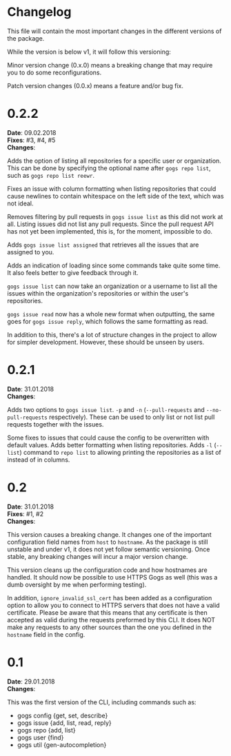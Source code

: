 # Changelog

This file will contain the most important changes in the different versions of the package.

While the version is below v1, it will follow this versioning:

Minor version change (0.x.0) means a breaking change that may require you to do some reconfigurations.

Patch version changes (0.0.x) means a feature and/or bug fix.

# 0.2.2

**Date**: 09.02.2018<br>
**Fixes**: #3, #4, #5<br>
**Changes**:

Adds the option of listing all repositories for a specific user or organization. This can be done by specifying the optional name after `gogs repo list`, such as `gogs repo list reewr`.

Fixes an issue with column formatting when listing repositories that could cause newlines to contain whitespace on the left side of the text, which was not ideal.

Removes filtering by pull requests in `gogs issue list` as this did not work at all. Listing issues did not list any pull requests. Since the pull request API has not yet been implemented, this is, for the moment, impossible to do.

Adds `gogs issue list assigned` that retrieves all the issues that are assigned to you.

Adds an indication of loading since some commands take quite some time. It also feels better to give feedback through it.

`gogs issue list` can now take an organization or a username to list all the issues within the organization's repositories or within the user's repositories.

`gogs issue read` now has a whole new format when outputting, the same goes for `gogs issue reply`, which follows the same formatting as read.

In addition to this, there's a lot of structure changes in the project to allow for simpler development. However, these should be unseen by users.

# 0.2.1

**Date**: 31.01.2018<br>
**Changes**:

Adds two options to `gogs issue list`. `-p` and `-n` (`--pull-requests` and `--no-pull-requests` respectively). These can be used to only list or not list pull requests together with the issues.

Some fixes to issues that could cause the config to be overwritten with default values.
Adds better formatting when listing repositories. Adds `-l` (`--list`) command to `repo list` to allowing printing the repositories as a list of instead of in columns.

# 0.2

**Date**: 31.01.2018<br>
**Fixes**: #1, #2<br>
**Changes**:

This version causes a breaking change. It changes one of the important configuration field names from `host` to `hostname`. As the package is still unstable and under v1, it does not yet follow semantic versioning. Once stable, any breaking changes will incur a major version change.

This version cleans up the configuration code and how hostnames are handled. It should now be possible to use HTTPS Gogs as well (this was a dumb oversight by me when performing testing).

In addition, `ignore_invalid_ssl_cert` has been added as a configuration option to allow you to connect to HTTPS servers that does not have a valid certificate. Please be aware that this means that any certificate is then accepted as valid during the requests preformed by this CLI. It does NOT make any requests to any other sources than the one you defined in the `hostname` field in the config.

# 0.1

**Date**: 29.01.2018<br>
**Changes**:

This was the first version of the CLI, including commands such as:

- gogs config {get, set, describe}
- gogs issue {add, list, read, reply}
- gogs repo {add, list}
- gogs user {find}
- gogs util {gen-autocompletion}



